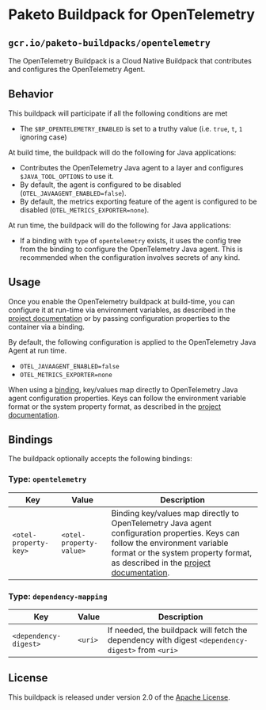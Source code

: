 # Paketo Buildpack for OpenTelemetry

## `gcr.io/paketo-buildpacks/opentelemetry`

The OpenTelemetry Buildpack is a Cloud Native Buildpack that contributes and configures the OpenTelemetry Agent.

## Behavior

This buildpack will participate if all the following conditions are met

* The `$BP_OPENTELEMETRY_ENABLED` is set to a truthy value (i.e. `true`, `t`, `1` ignoring case)

At build time, the buildpack will do the following for Java applications:

* Contributes the OpenTelemetry Java agent to a layer and configures `$JAVA_TOOL_OPTIONS` to use it.
* By default, the agent is configured to be disabled (`OTEL_JAVAAGENT_ENABLED=false`).
* By default, the metrics exporting feature of the agent is configured to be disabled (`OTEL_METRICS_EXPORTER=none`).

At run time, the buildpack will do the following for Java applications:

* If a binding with `type` of `opentelemetry` exists, it uses the config tree from the binding to configure the OpenTelemetry Java agent. This is recommended when the configuration involves secrets of any kind.

## Usage

Once you enable the OpenTelemetry buildpack at build-time, you can configure it at run-time via environment variables, as described in the [project documentation](https://opentelemetry.io/docs/instrumentation/java/automatic/agent-config/) or by passing configuration properties to the container via a binding.

By default, the following configuration is applied to the OpenTelemetry Java Agent at run time.

* `OTEL_JAVAAGENT_ENABLED=false`
* `OTEL_METRICS_EXPORTER=none`

When using a [binding](https://paketo.io/docs/howto/configuration/#bindings), key/values map directly to OpenTelemetry Java agent configuration properties. Keys can follow the environment variable format or the system property format, as described in the [project documentation](https://opentelemetry.io/docs/instrumentation/java/automatic/agent-config/).

## Bindings

The buildpack optionally accepts the following bindings:

### Type: `opentelemetry`

| Key                   | Value   | Description                                                                                       |
| --------------------- | ------- | ------------------------------------------------------------------------------------------------- |
| `<otel-property-key>` | `<otel-property-value>` | Binding key/values map directly to OpenTelemetry Java agent configuration properties. Keys can follow the environment variable format or the system property format, as described in the [project documentation](https://opentelemetry.io/docs/instrumentation/java/automatic/agent-config/). |

### Type: `dependency-mapping`

| Key                   | Value   | Description                                                                                       |
| --------------------- | ------- | ------------------------------------------------------------------------------------------------- |
| `<dependency-digest>` | `<uri>` | If needed, the buildpack will fetch the dependency with digest `<dependency-digest>` from `<uri>` |

## License

This buildpack is released under version 2.0 of the [Apache License][a].

[a]: http://www.apache.org/licenses/LICENSE-2.0
